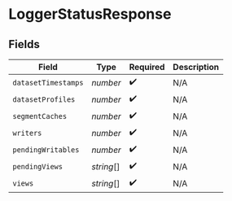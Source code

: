 # LoggerStatusResponse


## Fields

| Field               | Type                | Required            | Description         |
| ------------------- | ------------------- | ------------------- | ------------------- |
| `datasetTimestamps` | *number*            | :heavy_check_mark:  | N/A                 |
| `datasetProfiles`   | *number*            | :heavy_check_mark:  | N/A                 |
| `segmentCaches`     | *number*            | :heavy_check_mark:  | N/A                 |
| `writers`           | *number*            | :heavy_check_mark:  | N/A                 |
| `pendingWritables`  | *number*            | :heavy_check_mark:  | N/A                 |
| `pendingViews`      | *string*[]          | :heavy_check_mark:  | N/A                 |
| `views`             | *string*[]          | :heavy_check_mark:  | N/A                 |
